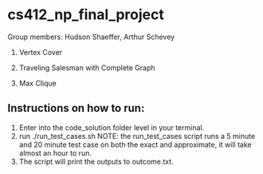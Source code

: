 # cs412_np_final_project

Group members: Hudson Shaeffer, Arthur Schevey

1. Vertex Cover

2. Traveling Salesman with Complete Graph

3. Max Clique

## Instructions on how to run:
1. Enter into the code_solution folder level in your terminal.
2. run ./run_test_cases.sh 
NOTE: the run_test_cases script runs a 5 minute and 20 minute test case on both the exact and approximate, it will take almost an hour to run.
3. The script will print the outputs to outcome.txt.
